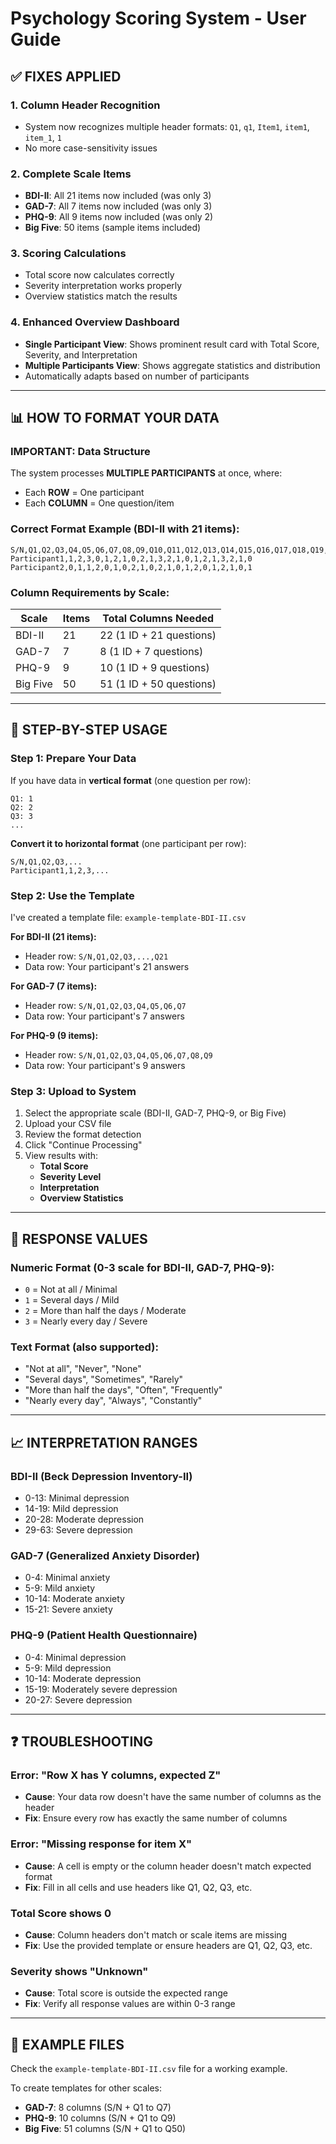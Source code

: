 # Psychology Scoring System - User Guide

## ✅ FIXES APPLIED

### 1. **Column Header Recognition**
- System now recognizes multiple header formats: `Q1`, `q1`, `Item1`, `item1`, `item_1`, `1`
- No more case-sensitivity issues

### 2. **Complete Scale Items**
- **BDI-II**: All 21 items now included (was only 3)
- **GAD-7**: All 7 items now included (was only 3)
- **PHQ-9**: All 9 items now included (was only 2)
- **Big Five**: 50 items (sample items included)

### 3. **Scoring Calculations**
- Total score now calculates correctly
- Severity interpretation works properly
- Overview statistics match the results

### 4. **Enhanced Overview Dashboard**
- **Single Participant View**: Shows prominent result card with Total Score, Severity, and Interpretation
- **Multiple Participants View**: Shows aggregate statistics and distribution
- Automatically adapts based on number of participants

---

## 📊 HOW TO FORMAT YOUR DATA

### **IMPORTANT: Data Structure**

The system processes **MULTIPLE PARTICIPANTS** at once, where:
- Each **ROW** = One participant
- Each **COLUMN** = One question/item

### **Correct Format Example (BDI-II with 21 items):**

```csv
S/N,Q1,Q2,Q3,Q4,Q5,Q6,Q7,Q8,Q9,Q10,Q11,Q12,Q13,Q14,Q15,Q16,Q17,Q18,Q19,Q20,Q21
Participant1,1,2,3,0,1,2,1,0,2,1,3,2,1,0,1,2,1,3,2,1,0
Participant2,0,1,1,2,0,1,0,2,1,0,2,1,0,1,2,0,1,2,1,0,1
```

### **Column Requirements by Scale:**

| Scale | Items | Total Columns Needed |
|-------|-------|---------------------|
| BDI-II | 21 | 22 (1 ID + 21 questions) |
| GAD-7 | 7 | 8 (1 ID + 7 questions) |
| PHQ-9 | 9 | 10 (1 ID + 9 questions) |
| Big Five | 50 | 51 (1 ID + 50 questions) |

---

## 📝 STEP-BY-STEP USAGE

### **Step 1: Prepare Your Data**

If you have data in **vertical format** (one question per row):
```
Q1: 1
Q2: 2
Q3: 3
...
```

**Convert it to horizontal format** (one participant per row):
```csv
S/N,Q1,Q2,Q3,...
Participant1,1,2,3,...
```

### **Step 2: Use the Template**

I've created a template file: `example-template-BDI-II.csv`

**For BDI-II (21 items):**
- Header row: `S/N,Q1,Q2,Q3,...,Q21`
- Data row: Your participant's 21 answers

**For GAD-7 (7 items):**
- Header row: `S/N,Q1,Q2,Q3,Q4,Q5,Q6,Q7`
- Data row: Your participant's 7 answers

**For PHQ-9 (9 items):**
- Header row: `S/N,Q1,Q2,Q3,Q4,Q5,Q6,Q7,Q8,Q9`
- Data row: Your participant's 9 answers

### **Step 3: Upload to System**

1. Select the appropriate scale (BDI-II, GAD-7, PHQ-9, or Big Five)
2. Upload your CSV file
3. Review the format detection
4. Click "Continue Processing"
5. View results with:
   - **Total Score**
   - **Severity Level**
   - **Interpretation**
   - **Overview Statistics**

---

## 🔢 RESPONSE VALUES

### **Numeric Format (0-3 scale for BDI-II, GAD-7, PHQ-9):**
- `0` = Not at all / Minimal
- `1` = Several days / Mild
- `2` = More than half the days / Moderate
- `3` = Nearly every day / Severe

### **Text Format (also supported):**
- "Not at all", "Never", "None"
- "Several days", "Sometimes", "Rarely"
- "More than half the days", "Often", "Frequently"
- "Nearly every day", "Always", "Constantly"

---

## 📈 INTERPRETATION RANGES

### **BDI-II (Beck Depression Inventory-II)**
- 0-13: Minimal depression
- 14-19: Mild depression
- 20-28: Moderate depression
- 29-63: Severe depression

### **GAD-7 (Generalized Anxiety Disorder)**
- 0-4: Minimal anxiety
- 5-9: Mild anxiety
- 10-14: Moderate anxiety
- 15-21: Severe anxiety

### **PHQ-9 (Patient Health Questionnaire)**
- 0-4: Minimal depression
- 5-9: Mild depression
- 10-14: Moderate depression
- 15-19: Moderately severe depression
- 20-27: Severe depression

---

## ❓ TROUBLESHOOTING

### **Error: "Row X has Y columns, expected Z"**
- **Cause**: Your data row doesn't have the same number of columns as the header
- **Fix**: Ensure every row has exactly the same number of columns

### **Error: "Missing response for item X"**
- **Cause**: A cell is empty or the column header doesn't match expected format
- **Fix**: Fill in all cells and use headers like Q1, Q2, Q3, etc.

### **Total Score shows 0**
- **Cause**: Column headers don't match or scale items are missing
- **Fix**: Use the provided template or ensure headers are Q1, Q2, Q3, etc.

### **Severity shows "Unknown"**
- **Cause**: Total score is outside the expected range
- **Fix**: Verify all response values are within 0-3 range

---

## 📁 EXAMPLE FILES

Check the `example-template-BDI-II.csv` file for a working example.

To create templates for other scales:
- **GAD-7**: 8 columns (S/N + Q1 to Q7)
- **PHQ-9**: 10 columns (S/N + Q1 to Q9)
- **Big Five**: 51 columns (S/N + Q1 to Q50)
